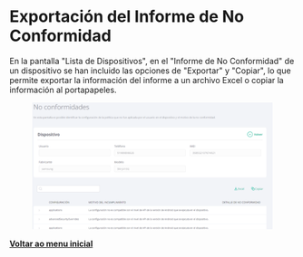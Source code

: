 # Exportación del Informe de No Conformidad

En la pantalla "Lista de Dispositivos", en el "Informe de No Conformidad" de un dispositivo se han incluido las opciones de "Exportar" y "Copiar", lo que permite exportar la información del informe a un archivo Excel o copiar la información al portapapeles.

<figure><img src="../../.gitbook/assets/image (2).png" alt=""><figcaption></figcaption></figure>

[**Voltar ao menu inicial**](./)
